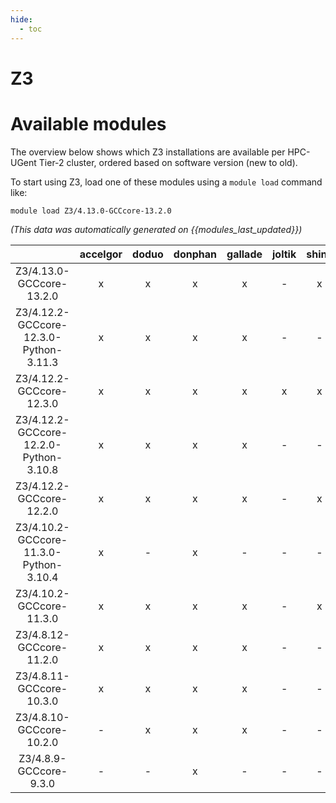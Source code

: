 ```yaml
---
hide:
  - toc
---
```


Z3
==

# Available modules


The overview below shows which Z3 installations are available per HPC-UGent Tier-2 cluster, ordered based on software version (new to old).

To start using Z3, load one of these modules using a `module load` command like:

```shell
module load Z3/4.13.0-GCCcore-13.2.0
```

*(This data was automatically generated on {{modules_last_updated}})*  

| |accelgor|doduo|donphan|gallade|joltik|shinx|skitty|
| :---: | :---: | :---: | :---: | :---: | :---: | :---: | :---: |
|Z3/4.13.0-GCCcore-13.2.0|x|x|x|x|-|x|x|
|Z3/4.12.2-GCCcore-12.3.0-Python-3.11.3|x|x|x|x|-|-|-|
|Z3/4.12.2-GCCcore-12.3.0|x|x|x|x|x|x|x|
|Z3/4.12.2-GCCcore-12.2.0-Python-3.10.8|x|x|x|x|-|-|-|
|Z3/4.12.2-GCCcore-12.2.0|x|x|x|x|-|x|-|
|Z3/4.10.2-GCCcore-11.3.0-Python-3.10.4|x|-|x|-|-|-|-|
|Z3/4.10.2-GCCcore-11.3.0|x|x|x|x|-|x|-|
|Z3/4.8.12-GCCcore-11.2.0|x|x|x|x|-|-|-|
|Z3/4.8.11-GCCcore-10.3.0|x|x|x|x|-|-|-|
|Z3/4.8.10-GCCcore-10.2.0|-|x|x|x|-|-|-|
|Z3/4.8.9-GCCcore-9.3.0|-|-|x|-|-|-|-|

